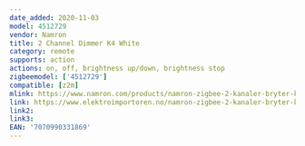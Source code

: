 ```yaml
---
date_added: 2020-11-03
model: 4512729
vendor: Namron
title: 2 Channel Dimmer K4 White
category: remote
supports: action
actions: on, off, brightness up/down, brightness stop
zigbeemodel: ['4512729']
compatible: [z2m]
mlink: https://www.namron.com/products/namron-zigbee-2-kanaler-bryter-k4-545/
link: https://www.elektroimportoren.no/namron-zigbee-2-kanaler-bryter-k4/4512729/Product.html
link2: 
link3: 
EAN: '7070990331869'
---
```


